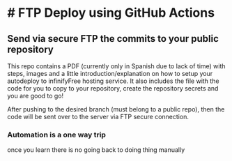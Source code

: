 <h1># FTP Deploy using GitHub Actions</h1>
<h2>Send via secure FTP the commits to your public repository</h2>

This repo contains a PDF (currently only in Spanish due to lack of time) with steps, images and a little introduction/explanation on how to setup your autodeploy to infinifyFree hosting service. It also includes the file with the code for you to copy to your repository, create the repository secrets and you are good to go! 

After pushing to the desired branch (must belong to a public repo), then the code will be sent over to the server via FTP secure connection.



<h3>Automation is a one way trip</h3>
once you learn there is no going back to doing thing manually
